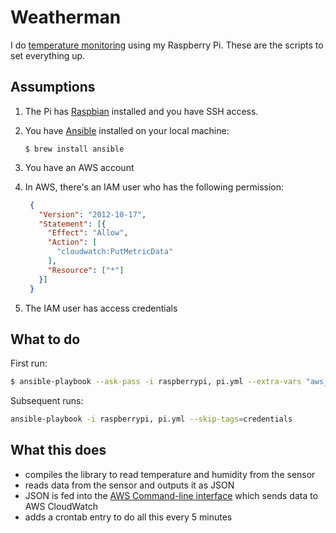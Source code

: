 # Weatherman

I do [temperature monitoring](http://docs.gadgetkeeper.com/pages/viewpage.action?pageId=7700673) using my Raspberry Pi.
These are the scripts to set everything up.

## Assumptions

1. The Pi has [Raspbian](https://www.raspberrypi.org/downloads/raspbian/) installed and you have SSH access.
2. You have [Ansible](https://www.ansible.com/) installed on your local machine:

   ```
   $ brew install ansible
   ```
3. You have an AWS account
4. In AWS, there's an IAM user who has the following permission:

   ```json
    {
      "Version": "2012-10-17",
      "Statement": [{
        "Effect": "Allow",
        "Action": [
          "cloudwatch:PutMetricData"
        ],
        "Resource": ["*"]
      }]
    }
   ```
5. The IAM user has access credentials

## What to do

First run:

```bash
$ ansible-playbook --ask-pass -i raspberrypi, pi.yml --extra-vars "aws_access_key_id=xxx aws_secret_access_key=yyy room=bedroom"
```

Subsequent runs:
```bash
ansible-playbook -i raspberrypi, pi.yml --skip-tags=credentials
```

## What this does

- compiles the library to read temperature and humidity from the sensor
- reads data from the sensor and outputs it as JSON
- JSON is fed into the [AWS Command-line interface](https://aws.amazon.com/cli/) which sends data to AWS CloudWatch
- adds a crontab entry to do all this every 5 minutes
